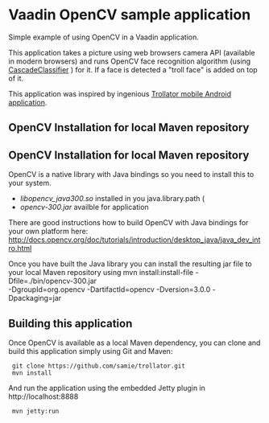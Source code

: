 # Vaadin OpenCV sample application
Simple example of using OpenCV in a Vaadin application.

This application takes a picture using web browsers camera API (available  in modern browsers) 
and runs OpenCV face recognition algorithm (using [CascadeClassifier](http://docs.opencv.org/java/org/opencv/objdetect/CascadeClassifier.html) ) for it. If a face is detected a "troll face" is added 
on top of it.

This application was inspired by ingenious [Trollator mobile Android application](https://play.google.com/store/apps/details?id=com.fredagapps.android.trollator).

OpenCV Installation for local Maven repository
---


OpenCV Installation for local Maven repository
---
OpenCV is a native library with Java bindings so you need to install this to your system.
 - *libopencv_java300.so* installed in you java.library.path (
 - *opencv-300.jar* availble for application

There are good instructions how to build OpenCV with Java bindings for your own platform here: http://docs.opencv.org/doc/tutorials/introduction/desktop_java/java_dev_intro.html

Once you have built the Java library you can install the resulting jar file to your local Maven repository using
     mvn install:install-file -Dfile=./bin/opencv-300.jar \
     -DgroupId=org.opencv  -DartifactId=opencv -Dversion=3.0.0 -Dpackaging=jar


Building this application
----
Once OpenCV is available as a local Maven dependency, you can clone and build this application simply using Git and Maven:

     git clone https://github.com/samie/trollator.git
     mvn install

And run the application using the embedded Jetty plugin in http://localhost:8888

     mvn jetty:run
  
